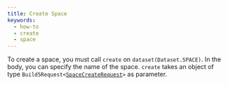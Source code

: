 ```yaml
---
title: Create Space
keywords:
  - how-to
  - create
  - space
---
```


To create a space, you must call `create` on `dataset(Dataset.SPACE)`. In the body, you can specify the name of the space.
`create` takes an object of type `Build5Request<`[`SpaceCreateRequest`](../../../../search-post/interfaces/SpaceCreateRequest.md)`>` as parameter.

```tsx file=../../../../../../packages/sdk/examples/create_space.ts#L11-L26
```
